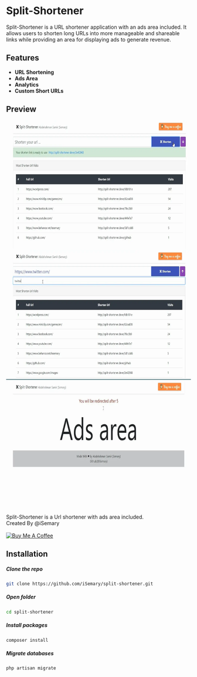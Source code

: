 # Split-Shortener

Split-Shortener is a URL shortener application with an ads area included. It allows users to shorten long URLs into more manageable and shareable links while providing an area for displaying ads to generate revenue.

## Features

- **URL Shortening**
- **Ads Area**
- **Analytics**
- **Custom Short URLs**

## Preview

<img src="https://github.com/iSemary/split-shortener/blob/master/preview/1.webp" height="350px" alt="Image 1">
<img src="https://github.com/iSemary/split-shortener/blob/master/preview/2.webp" height="350px" alt="Image 2">
<img src="https://github.com/iSemary/split-shortener/blob/master/preview/3.webp" height="350px" alt="Image 3">


Split-Shortener is a Url shortener with ads area included.
<br>
Created By @iSemary
<br>
<br>
<a href="https://www.buymeacoffee.com/iSemary" target="_blank"><img src="https://cdn.buymeacoffee.com/buttons/default-orange.png" alt="Buy Me A Coffee" height="41" width="174"></a>

## Installation

##### Clone the repo
```bash
git clone https://github.com/iSemary/split-shortener.git
```
##### Open folder
```bash
cd split-shortener
```
##### Install packages
```bash
composer install 
```
##### Migrate databases
```bash
php artisan migrate
```
